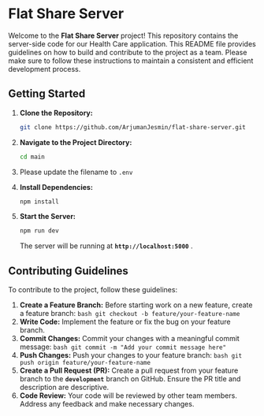 # **Flat Share Server**

Welcome to the **Flat Share Server** project! This repository contains the server-side code for our Health Care application. This README file provides guidelines on how to build and contribute to the project as a team. Please make sure to follow these instructions to maintain a consistent and efficient development process.

## **Getting Started**

1. **Clone the Repository:**

   ```bash
   git clone https://github.com/ArjumanJesmin/flat-share-server.git
   ```

2. **Navigate to the Project Directory:**

   ```bash
   cd main
   ```

3. Please update the filename to `.env`
4. **Install Dependencies:**

   ```bash
   npm install
   ```

5. **Start the Server:**

   ```bash
   npm run dev
   ```

   The server will be running at **`http://localhost:5000`** .

## **Contributing Guidelines**

To contribute to the project, follow these guidelines:

1.  **Create a Feature Branch:**
    Before starting work on a new feature, create a feature branch:
    `bash
    git checkout -b feature/your-feature-name
    `
2.  **Write Code:**
    Implement the feature or fix the bug on your feature branch.
3.  **Commit Changes:**
    Commit your changes with a meaningful commit message:
    `bash
    git commit -m "Add your commit message here"
    `
4.  **Push Changes:**
    Push your changes to your feature branch:
    `bash
    git push origin feature/your-feature-name
    `
5.  **Create a Pull Request (PR):**
    Create a pull request from your feature branch to the **`development`** branch on GitHub. Ensure the PR title and description are descriptive.
6.  **Code Review:**
    Your code will be reviewed by other team members. Address any feedback and make necessary changes.
